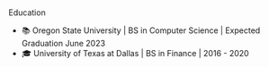  ###                                  



Education
- 📚 Oregon State University | BS in Computer Science | Expected Graduation June 2023
- 🎓 University of Texas at Dallas | BS in Finance | 2016 - 2020


